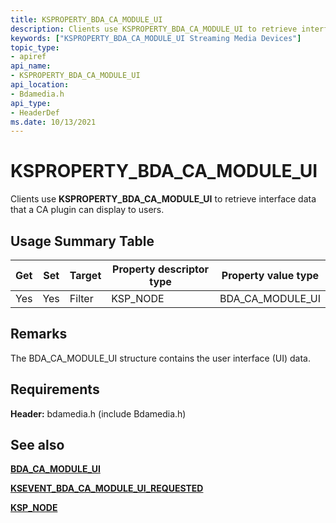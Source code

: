 ```yaml
---
title: KSPROPERTY_BDA_CA_MODULE_UI
description: Clients use KSPROPERTY_BDA_CA_MODULE_UI to retrieve interface data that a CA plugin can display to users.
keywords: ["KSPROPERTY_BDA_CA_MODULE_UI Streaming Media Devices"]
topic_type:
- apiref
api_name:
- KSPROPERTY_BDA_CA_MODULE_UI
api_location:
- Bdamedia.h
api_type:
- HeaderDef
ms.date: 10/13/2021
---
```


# KSPROPERTY_BDA_CA_MODULE_UI

Clients use **KSPROPERTY_BDA_CA_MODULE_UI** to retrieve interface data that a CA plugin can display to users.

## Usage Summary Table

| Get | Set | Target | Property descriptor type | Property value type |
|--|--|--|--|--|
| Yes | Yes | Filter | KSP_NODE | BDA_CA_MODULE_UI |

## Remarks

The BDA_CA_MODULE_UI structure contains the user interface (UI) data.

## Requirements

**Header:** bdamedia.h (include Bdamedia.h)

## See also

[**BDA_CA_MODULE_UI**](/windows-hardware/drivers/ddi/bdatypes/ns-bdatypes-_bda_ca_module_ui)

[**KSEVENT_BDA_CA_MODULE_UI_REQUESTED**](ksevent-bda-ca-module-ui-requested.md)

[**KSP_NODE**](/windows-hardware/drivers/ddi/ks/ns-ks-ksp_node)
